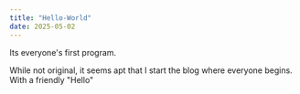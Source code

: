 ```yaml
---
title: "Hello-World"
date: 2025-05-02
---
```


Its everyone's first program. 

While not original, it seems apt that I start the blog where everyone begins. With a friendly "Hello"

